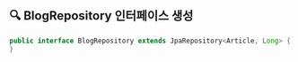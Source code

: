 ## 🔍 BlogRepository 인터페이스 생성

```java
public interface BlogRepository extends JpaRepository<Article, Long> { // <엔티티, 엔티티의 기본키 타입>
}

```
